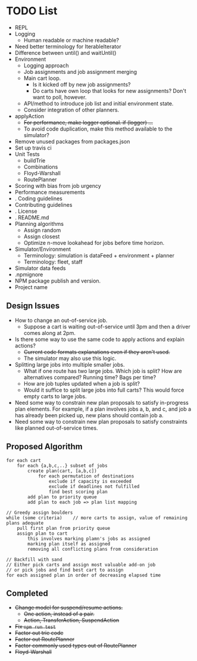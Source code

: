 # TODO List

* REPL
* Logging
    * Human readable or machine readable?
* Need better terminology for IterableIterator<SimTime>
* Difference between until() and waitUntil()
* Environment
    * Logging approach
    * Job assignments and job assignment merging
    * Main cart loop.
        * Is it kicked off by new job assignments?
        * Do carts have own loop that looks for new assignments? Don't want to poll, however.
    * API/method to introduce job list and initial environment state.
    * Consider integration of other planners.
* applyAction
    * ~~For performance, make logger optional. if (logger) ...~~
    * To avoid code duplication, make this method available to the simulator?
* Remove unused packages from packages.json
* Set up travis ci
* Unit Tests
    * buildTrie
    * Combinations
    * Floyd-Warshall
    * RoutePlanner
* Scoring with bias from job urgency
* Performance measurements
* . Coding guidelines
* Contributing guidelines
* . License
* . README.md
* Planning algorithms
    * Assign random
    * Assign closest
    * Optimize n-move lookahead for jobs before time horizon.
* Simulator/Environment
    * Terminology: simulation is dataFeed + environment + planner
    * Terminology: fleet, staff
* Simulator data feeds
* .npmignore
* NPM package publish and version.
* Project name


## Design Issues
* How to change an out-of-service job.
    * Suppose a cart is waiting out-of-service until 3pm and then a driver comes along at 2pm.
* Is there some way to use the same code to apply actions and explain actions?
    * ~~Current code formats explanations even if they aren't used.~~
    * The simulator may also use this logic.
* Splitting large jobs into multiple smaller jobs.
    * What if one route has two large jobs. Which job is split? How are alternatives compared? Running time? Bags per time?
    * How are job tuples updated when a job is split?
    * Would it suffice to split large jobs into full carts? This would force empty carts to large jobs.
* Need some way to constrain new plan proposals to satisfy in-progress plan elements. For example, if a plan involves jobs a, b, and c, and job a has already been picked up, new plans should contain job a.
* Need some way to constrain new plan proposals to satisfy constraints like planned out-of-service times.



## Proposed Algorithm

~~~
for each cart
    for each {a,b,c,..} subset of jobs
        create plan(cart, [a,b,c])
            for each permutation of destinations
                exclude if capacity is exceeded
                exclude if deadlines not fulfilled
                find best scoring plan
        add plan to priority queue
        add plan to each job => plan list mapping

// Greedy assign boulders
while (some criteria)    // more carts to assign, value of remaining plans adequate
    pull first plan from priority queue
    assign plan to cart
        this involves marking plamn's jobs as assigned
        marking plan itself as assigned
        removing all conflicting plans from consideration

// Backfill with sand
// Either pick carts and assign most valuable add-on job
// or pick jobs and find best cart to assign
for each assigned plan in order of decreasing elapsed time

~~~


## Completed
* ~~Change model for suspend/resume actions.~~
    * ~~One action, instead of a pair.~~
    * ~~Action, TransferAction, SuspendAction~~
* ~~Fix `npm run test`~~
* ~~Factor out trie code~~
* ~~Factor out RoutePlanner~~
* ~~Factor commonly used types out of RoutePlanner~~
* ~~Floyd-Warshall~~

